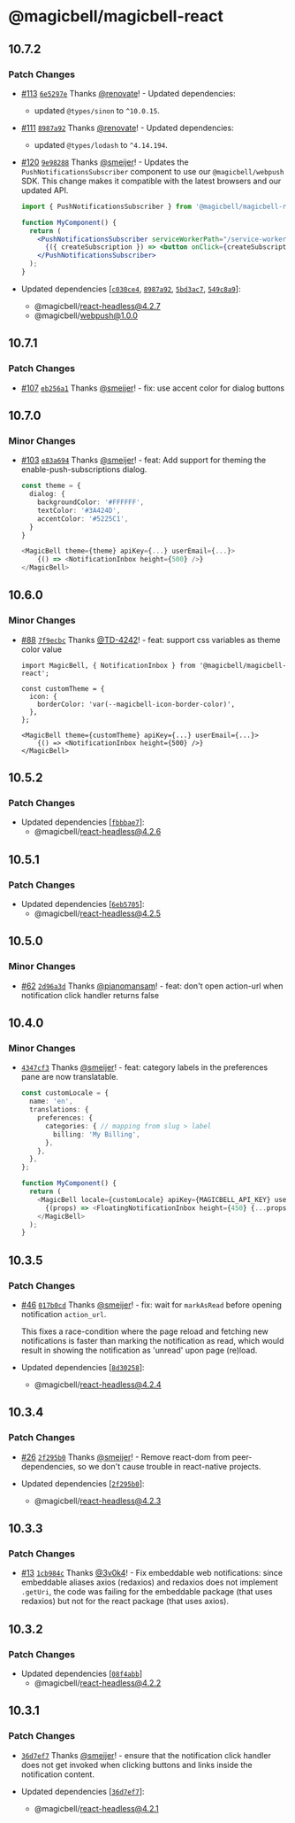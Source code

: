 # @magicbell/magicbell-react

## 10.7.2

### Patch Changes

- [#113](https://github.com/magicbell-io/magicbell-js/pull/113) [`6e5297e`](https://github.com/magicbell-io/magicbell-js/commit/6e5297e06b70df0c66af346953ca2bfd56aadc80) Thanks [@renovate](https://github.com/apps/renovate)! - Updated dependencies:

  - updated `@types/sinon` to `^10.0.15`.

- [#111](https://github.com/magicbell-io/magicbell-js/pull/111) [`8987a92`](https://github.com/magicbell-io/magicbell-js/commit/8987a92fe0d48999514228d09a2c89cfcc6e4716) Thanks [@renovate](https://github.com/apps/renovate)! - Updated dependencies:

  - updated `@types/lodash` to `^4.14.194`.

- [#120](https://github.com/magicbell-io/magicbell-js/pull/120) [`9e98288`](https://github.com/magicbell-io/magicbell-js/commit/9e982889f37e70702f24dcc87296406d25623a8c) Thanks [@smeijer](https://github.com/smeijer)! - Updates the `PushNotificationsSubscriber` component to use our `@magicbell/webpush`
  SDK. This change makes it compatible with the latest browsers and our updated API.

  ```jsx
  import { PushNotificationsSubscriber } from '@magicbell/magicbell-react';

  function MyComponent() {
    return (
      <PushNotificationsSubscriber serviceWorkerPath="/service-worker.js">
        {({ createSubscription }) => <button onClick={createSubscription}>Enable push notifications</button>}
      </PushNotificationsSubscriber>
    );
  }
  ```

- Updated dependencies [[`c030ce4`](https://github.com/magicbell-io/magicbell-js/commit/c030ce41e094c19b62cbabbbe62f8e3b0ceeb31f), [`8987a92`](https://github.com/magicbell-io/magicbell-js/commit/8987a92fe0d48999514228d09a2c89cfcc6e4716), [`5bd3ac7`](https://github.com/magicbell-io/magicbell-js/commit/5bd3ac767602d06409dafcd9a144e5c18fbfd55c), [`549c8a9`](https://github.com/magicbell-io/magicbell-js/commit/549c8a911bdb8bb4467c90398de6d130451be818)]:
  - @magicbell/react-headless@4.2.7
  - @magicbell/webpush@1.0.0

## 10.7.1

### Patch Changes

- [#107](https://github.com/magicbell-io/magicbell-js/pull/107) [`eb256a1`](https://github.com/magicbell-io/magicbell-js/commit/eb256a1d0bc11f628975d5ce1e40e20c97fc0d47) Thanks [@smeijer](https://github.com/smeijer)! - fix: use accent color for dialog buttons

## 10.7.0

### Minor Changes

- [#103](https://github.com/magicbell-io/magicbell-js/pull/103) [`e83a694`](https://github.com/magicbell-io/magicbell-js/commit/e83a694e3f681e3edd6aeb7708e430811e14bc15) Thanks [@smeijer](https://github.com/smeijer)! - feat: Add support for theming the enable-push-subscriptions dialog.

  ```typescript jsx
  const theme = {
    dialog: {
      backgroundColor: '#FFFFFF',
      textColor: '#3A424D',
      accentColor: '#5225C1',
    }
  }

  <MagicBell theme={theme} apiKey={...} userEmail={...}>
      {() => <NotificationInbox height={500} />}
  </MagicBell>
  ```

## 10.6.0

### Minor Changes

- [#88](https://github.com/magicbell-io/magicbell-js/pull/88) [`7f9ecbc`](https://github.com/magicbell-io/magicbell-js/commit/7f9ecbc3594af2035b4fa063adc593a7fe4c722c) Thanks [@TD-4242](https://github.com/TD-4242)! - feat: support css variables as theme color value

  ```tsx
  import MagicBell, { NotificationInbox } from '@magicbell/magicbell-react';

  const customTheme = {
    icon: {
      borderColor: 'var(--magicbell-icon-border-color)',
    },
  };

  <MagicBell theme={customTheme} apiKey={...} userEmail={...}>
      {() => <NotificationInbox height={500} />}
  </MagicBell>
  ```

## 10.5.2

### Patch Changes

- Updated dependencies [[`fbbbae7`](https://github.com/magicbell-io/magicbell-js/commit/fbbbae744e0b39b9caca32fd329b148709749529)]:
  - @magicbell/react-headless@4.2.6

## 10.5.1

### Patch Changes

- Updated dependencies [[`6eb5705`](https://github.com/magicbell-io/magicbell-js/commit/6eb5705c502ab64caa32ce1d5ffa79d1fd671b06)]:
  - @magicbell/react-headless@4.2.5

## 10.5.0

### Minor Changes

- [#62](https://github.com/magicbell-io/magicbell-js/pull/62) [`2d96a3d`](https://github.com/magicbell-io/magicbell-js/commit/2d96a3d5426f62dd3a89c286f0c6c2d7195de612) Thanks [@pianomansam](https://github.com/pianomansam)! - feat: don't open action-url when notification click handler returns false

## 10.4.0

### Minor Changes

- [`4347cf3`](https://github.com/magicbell-io/magicbell-js/commit/4347cf322d7b057769771fd3f06dad60b98d18aa) Thanks [@smeijer](https://github.com/smeijer)! - feat: category labels in the preferences pane are now translatable.

  ```typescript jsx
  const customLocale = {
    name: 'en',
    translations: {
      preferences: {
        categories: { // mapping from slug > label
          billing: 'My Billing',
        },
      },
    },
  };

  function MyComponent() {
    return (
      <MagicBell locale={customLocale} apiKey={MAGICBELL_API_KEY} userEmail="john@example.com" />
        {(props) => <FloatingNotificationInbox height={450} {...props} />}
      </MagicBell>
    );
  }
  ```

## 10.3.5

### Patch Changes

- [#46](https://github.com/magicbell-io/magicbell-js/pull/46) [`017b0cd`](https://github.com/magicbell-io/magicbell-js/commit/017b0cd52ed004de24d98d3a99ac5503031d4e66) Thanks [@smeijer](https://github.com/smeijer)! - fix: wait for `markAsRead` before opening notification `action_url`.

  This fixes a race-condition where the page reload and fetching new notifications is faster than marking the notification as read, which would result in showing the notification as 'unread' upon page (re)load.

- Updated dependencies [[`8d30258`](https://github.com/magicbell-io/magicbell-js/commit/8d302586175a1219c743b0135038538a591e0a0c)]:
  - @magicbell/react-headless@4.2.4

## 10.3.4

### Patch Changes

- [#26](https://github.com/magicbell-io/magicbell-js/pull/26) [`2f295b0`](https://github.com/magicbell-io/magicbell-js/commit/2f295b0a02bf735e0f594f0bd0985b1523615ac7) Thanks [@smeijer](https://github.com/smeijer)! - Remove react-dom from peer-dependencies, so we don't cause trouble in react-native projects.

- Updated dependencies [[`2f295b0`](https://github.com/magicbell-io/magicbell-js/commit/2f295b0a02bf735e0f594f0bd0985b1523615ac7)]:
  - @magicbell/react-headless@4.2.3

## 10.3.3

### Patch Changes

- [#13](https://github.com/magicbell-io/magicbell-js/pull/13) [`1cb984c`](https://github.com/magicbell-io/magicbell-js/commit/1cb984cfac485254c286385d8a750bc3c62cfbbb) Thanks [@3v0k4](https://github.com/3v0k4)! - Fix embeddable web notifications: since embeddable aliases axios (redaxios) and redaxios does not implement `.getUri`, the code was failing for the embeddable package (that uses redaxios) but not for the react package (that uses axios).

## 10.3.2

### Patch Changes

- Updated dependencies [[`08f4abb`](https://github.com/magicbell-io/magicbell-js/commit/08f4abb6605de603688e970c49218e5aa41ebc08)]
  - @magicbell/react-headless@4.2.2

## 10.3.1

### Patch Changes

- [`36d7ef7`](https://github.com/magicbell-io/magicbell-js/commit/36d7ef726317efac1cbe30a97afdf26c5a4e7cd5) Thanks [@smeijer](https://github.com/smeijer)! - ensure that the notification click handler does not get invoked when clicking buttons and links inside the notification content.

- Updated dependencies [[`36d7ef7`](https://github.com/magicbell-io/magicbell-js/commit/36d7ef726317efac1cbe30a97afdf26c5a4e7cd5)]:
  - @magicbell/react-headless@4.2.1
